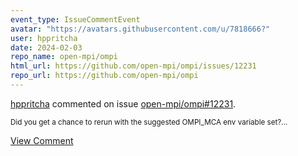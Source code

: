 ```yaml
---
event_type: IssueCommentEvent
avatar: "https://avatars.githubusercontent.com/u/7818666?"
user: hppritcha
date: 2024-02-03
repo_name: open-mpi/ompi
html_url: https://github.com/open-mpi/ompi/issues/12231
repo_url: https://github.com/open-mpi/ompi
---
```


<a href='https://github.com/hppritcha' target='_blank'>hppritcha</a> commented on issue <a href='https://github.com/open-mpi/ompi/issues/12231' target='_blank'>open-mpi/ompi#12231</a>.

<small>Did you get a chance to rerun with the suggested OMPI_MCA env variable set?...</small>

<a href='https://github.com/open-mpi/ompi/issues/12231' target='_blank'>View Comment</a>